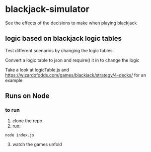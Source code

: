 # blackjack-simulator

See the effects of the decisions to make when playing blackjack

## logic based on blackjack logic tables

Test different scenarios by changing the logic tables

Convert a logic table to json and require() it in  to change the logic

Take a look at logicTable.js and https://wizardofodds.com/games/blackjack/strategy/4-decks/ for an example

## Runs on Node

### to run
1. clone the repo
2. run:
```
node index.js
```
3. watch the games unfold

